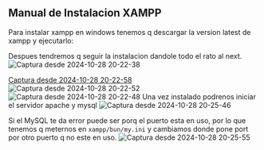 ## Manual de Instalacion XAMPP
Para instalar xampp en windows tenemos q descargar la version latest de xampp y ejecutarlo:

Despues tendremos q seguir la instalacion dandole todo el rato al next.
![Captura desde 2024-10-28 20-22-38](https://github.com/user-attachments/assets/f64343b7-c55f-44fc-ad6a-906413bbf53d)

[Captura desde 2024-10-28 20-22-58](https://github.com/user-attachments/assets/73de9a28-c56d-4c3a-a244-30dd7e094cde)
![Captura desde 2024-10-28 20-22-52](https://github.com/user-attachments/assets/a16e07cd-3a1d-4581-aad5-ba016b6b3a17)
![Captura desde 2024-10-28 20-22-48](https://github.com/user-attachments/assets/d5db9064-8cd3-49bc-b90d-1aa5bccf0540)
Una vez instalado podrenos iniciar el servidor apache y mysql
![Captura desde 2024-10-28 20-25-46](https://github.com/user-attachments/assets/ee121edc-b229-46cd-80c0-7ddc8af4f71d)

Si el MySQL te da error puede ser porq el puerto esta en uso, por lo que tenemos q meternos en `xampp/bun/my.ini` y cambiamos donde pone port por otro puerto q no este en uso.
![Captura desde 2024-10-28 20-25-55](https://github.com/user-attachments/assets/58940f5c-de2c-46b3-ae75-07294ffef532)

